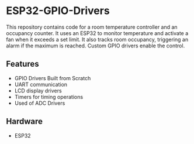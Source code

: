 # ESP32-GPIO-Drivers

This repository contains code for a room temperature controller and an occupancy counter. It uses an ESP32 to monitor temperature and activate a fan when it exceeds a set limit. It also tracks room occupancy, triggering an alarm if the maximum is reached. Custom GPIO drivers enable the control.

## Features
- GPIO Drivers Built from Scratch
- UART communication
- LCD display drivers
- Timers for timing operations
- Used of ADC Drivers

## Hardware 
- ESP32
